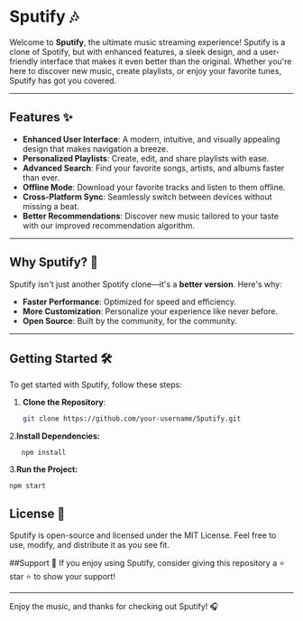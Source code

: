 # Sputify 🎶

Welcome to **Sputify**, the ultimate music streaming experience! Sputify is a clone of Spotify, but with enhanced features, a sleek design, and a user-friendly interface that makes it even better than the original. Whether you're here to discover new music, create playlists, or enjoy your favorite tunes, Sputify has got you covered.

---

## Features ✨

- **Enhanced User Interface**: A modern, intuitive, and visually appealing design that makes navigation a breeze.
- **Personalized Playlists**: Create, edit, and share playlists with ease.
- **Advanced Search**: Find your favorite songs, artists, and albums faster than ever.
- **Offline Mode**: Download your favorite tracks and listen to them offline.
- **Cross-Platform Sync**: Seamlessly switch between devices without missing a beat.
- **Better Recommendations**: Discover new music tailored to your taste with our improved recommendation algorithm.

---

## Why Sputify? 🚀

Sputify isn't just another Spotify clone—it's a **better version**. Here's why:
- **Faster Performance**: Optimized for speed and efficiency.
- **More Customization**: Personalize your experience like never before.
- **Open Source**: Built by the community, for the community.

---

## Getting Started 🛠️

To get started with Sputify, follow these steps:

1. **Clone the Repository**:
   ```bash
   git clone https://github.com/your-username/Sputify.git
   ```

2.**Install Dependencies:**
```cd Sputify
   npm install
```
3.**Run the Project:**
```
npm start
```

## License 📜
Sputify is open-source and licensed under the MIT License. Feel free to use, modify, and distribute it as you see fit.

##Support 💖
If you enjoy using Sputify, consider giving this repository a ⭐️ star ⭐️ to show your support!

------
Enjoy the music, and thanks for checking out Sputify! 🎧
